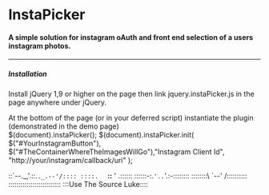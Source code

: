 InstaPicker
==========
<h4>A simple solution for instagram oAuth and front end selection of a users instagram photos. </h4>
<hr />

<h5>Installation</h5>
Install jQuery 1,9 or higher on the page  
then link jquery.instaPicker.js in the page anywhere under jQuery.

At the bottom of the page (or in your deferred script) instantiate the plugin (demonstrated in the demo page)  
    $(document).instaPicker();
    $(document).instaPicker.init( $("#YourInstagramButton"), $("#TheContainerWhereTheImagesWillGo"),"Instagram Client Id", "http://your/instagram/callback/uri" );




::\`--._,'.::.`._.--'/::::
::::.  ` __::__ '  .::::::
::::::-:.`'..`'.:-::::::::
::::::::\ `--' /::::::::::
::::::::::::::::::::::::::
:::Use The Source Luke::::

